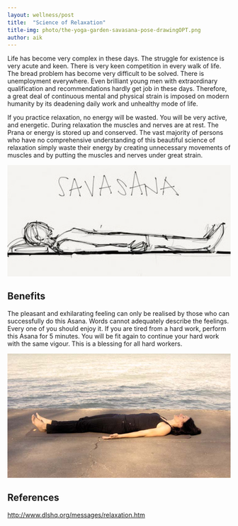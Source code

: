 ```yaml
---
layout: wellness/post
title:  "Science of Relaxation"
title-img: photo/the-yoga-garden-savasana-pose-drawingOPT.png
author: aik
---
```

Life has become very complex in these days. The struggle for existence is very acute and keen. There is very keen competition in every walk of life. The bread problem has become very difficult to be solved. There is unemployment everywhere. Even brilliant young men with extraordinary qualification and recommendations hardly get job in these days. Therefore, a great deal of continuous mental and physical strain is imposed on modern humanity by its deadening daily work and unhealthy mode of life.

If you practice relaxation, no energy will be wasted. You will be very active, and energetic. During relaxation the muscles and nerves are at rest. The Prana or energy is stored up and conserved. The vast majority of persons who have no comprehensive understanding of this beautiful science of relaxation simply waste their energy by creating unnecessary movements of muscles and by putting the muscles and nerves under great strain.

![savasana](photo/the-yoga-garden-savasana-pose-drawingOPT.png)

## Benefits
The pleasant and exhilarating feeling can only be realised by those who can successfully do this Asana. Words cannot adequately describe the feelings. Every one of you should enjoy it. If you are tired from a hard work, perform this Asana for 5 minutes. You will be fit again to continue your hard work with the same vigour. This is a blessing for all hard workers.

![savasana1](photo/savasana1.jpg)

## References
http://www.dlshq.org/messages/relaxation.htm